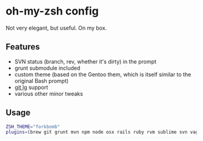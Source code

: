 # oh-my-zsh config
Not very elegant, but useful. On my box.

## Features
* SVN status (branch, rev, whether it's dirty) in the prompt
* grunt submodule included
* custom theme (based on the Gentoo them, which is itself similar to the original Bash prompt)
* [git lg](https://coderwall.com/p/euwpig) support
* various other minor tweaks

## Usage
```bash
ZSH_THEME="forkbomb"
plugins=(brew git grunt mvn npm node osx rails ruby rvm sublime svn vagrant)
```
